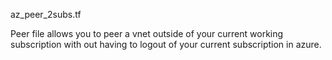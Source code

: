 az_peer_2subs.tf

Peer file allows you to peer a vnet outside of your current working subscription with out having to logout of your current subscription in azure.
